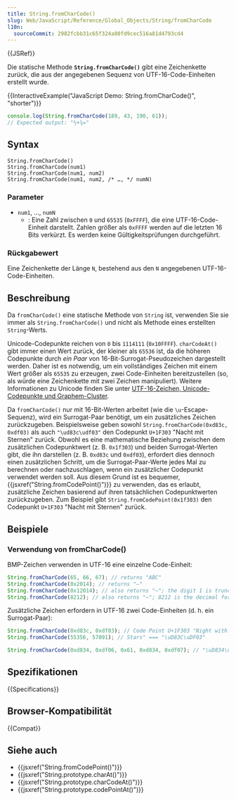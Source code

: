 ```yaml
---
title: String.fromCharCode()
slug: Web/JavaScript/Reference/Global_Objects/String/fromCharCode
l10n:
  sourceCommit: 2982fcbb31c65f324a80fd9cec516a81d4793cd4
---
```


{{JSRef}}

Die statische Methode **`String.fromCharCode()`** gibt eine Zeichenkette zurück, die aus der angegebenen Sequenz von UTF-16-Code-Einheiten erstellt wurde.

{{InteractiveExample("JavaScript Demo: String.fromCharCode()", "shorter")}}

```js interactive-example
console.log(String.fromCharCode(189, 43, 190, 61));
// Expected output: "½+¾="
```

## Syntax

```js-nolint
String.fromCharCode()
String.fromCharCode(num1)
String.fromCharCode(num1, num2)
String.fromCharCode(num1, num2, /* …, */ numN)
```

### Parameter

- `num1`, …, `numN`
  - : Eine Zahl zwischen `0` und `65535` (`0xFFFF`), die eine UTF-16-Code-Einheit darstellt. Zahlen größer als `0xFFFF` werden auf die letzten 16 Bits verkürzt. Es werden keine Gültigkeitsprüfungen durchgeführt.

### Rückgabewert

Eine Zeichenkette der Länge `N`, bestehend aus den `N` angegebenen UTF-16-Code-Einheiten.

## Beschreibung

Da `fromCharCode()` eine statische Methode von `String` ist, verwenden Sie sie immer als `String.fromCharCode()` und nicht als Methode eines erstellten `String`-Werts.

Unicode-Codepunkte reichen von `0` bis `1114111` (`0x10FFFF`). `charCodeAt()` gibt immer einen Wert zurück, der kleiner als `65536` ist, da die höheren Codepunkte durch _ein Paar_ von 16-Bit-Surrogat-Pseudozeichen dargestellt werden. Daher ist es notwendig, um ein vollständiges Zeichen mit einem Wert größer als `65535` zu erzeugen, zwei Code-Einheiten bereitzustellen (so, als würde eine Zeichenkette mit zwei Zeichen manipuliert). Weitere Informationen zu Unicode finden Sie unter [UTF-16-Zeichen, Unicode-Codepunkte und Graphem-Cluster](/de/docs/Web/JavaScript/Reference/Global_Objects/String#utf-16_characters_unicode_code_points_and_grapheme_clusters).

Da `fromCharCode()` nur mit 16-Bit-Werten arbeitet (wie die `\u`-Escape-Sequenz), wird ein Surrogat-Paar benötigt, um ein zusätzliches Zeichen zurückzugeben. Beispielsweise geben sowohl `String.fromCharCode(0xd83c, 0xdf03)` als auch `"\ud83c\udf03"` den Codepunkt `U+1F303` "Nacht mit Sternen" zurück. Obwohl es eine mathematische Beziehung zwischen dem zusätzlichen Codepunktwert (z. B. `0x1f303`) und beiden Surrogat-Werten gibt, die ihn darstellen (z. B. `0xd83c` und `0xdf03`), erfordert dies dennoch einen zusätzlichen Schritt, um die Surrogat-Paar-Werte jedes Mal zu berechnen oder nachzuschlagen, wenn ein zusätzlicher Codepunkt verwendet werden soll. Aus diesem Grund ist es bequemer, {{jsxref("String.fromCodePoint()")}} zu verwenden, das es erlaubt, zusätzliche Zeichen basierend auf ihren tatsächlichen Codepunktwerten zurückzugeben. Zum Beispiel gibt `String.fromCodePoint(0x1f303)` den Codepunkt `U+1F303` "Nacht mit Sternen" zurück.

## Beispiele

### Verwendung von fromCharCode()

BMP-Zeichen verwenden in UTF-16 eine einzelne Code-Einheit:

```js
String.fromCharCode(65, 66, 67); // returns "ABC"
String.fromCharCode(0x2014); // returns "—"
String.fromCharCode(0x12014); // also returns "—"; the digit 1 is truncated and ignored
String.fromCharCode(8212); // also returns "—"; 8212 is the decimal form of 0x2014
```

Zusätzliche Zeichen erfordern in UTF-16 zwei Code-Einheiten (d. h. ein Surrogat-Paar):

```js
String.fromCharCode(0xd83c, 0xdf03); // Code Point U+1F303 "Night with
String.fromCharCode(55356, 57091); // Stars" === "\uD83C\uDF03"

String.fromCharCode(0xd834, 0xdf06, 0x61, 0xd834, 0xdf07); // "\uD834\uDF06a\uD834\uDF07"
```

## Spezifikationen

{{Specifications}}

## Browser-Kompatibilität

{{Compat}}

## Siehe auch

- {{jsxref("String.fromCodePoint()")}}
- {{jsxref("String.prototype.charAt()")}}
- {{jsxref("String.prototype.charCodeAt()")}}
- {{jsxref("String.prototype.codePointAt()")}}
